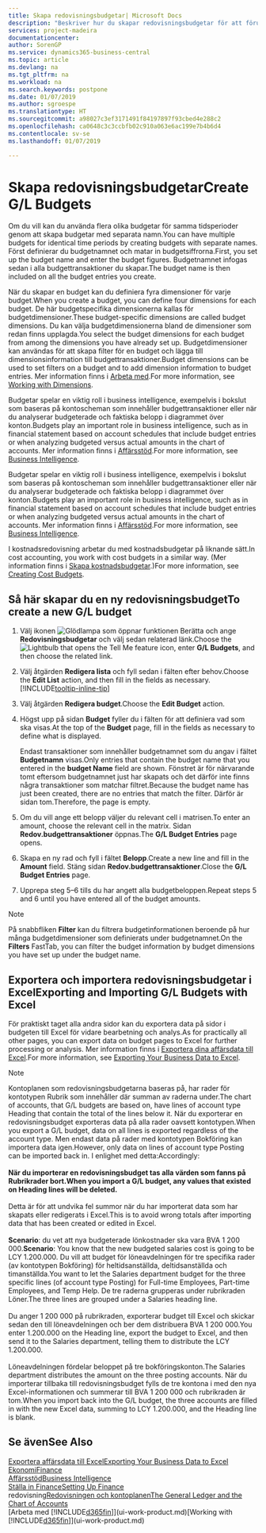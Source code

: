 ```yaml
---
title: Skapa redovisningsbudgetar| Microsoft Docs
description: "Beskriver hur du skapar redovisningsbudgetar för att förutse olika ekonomiska aktiviteter och koppla dimensioner för affärssystemet."
services: project-madeira
documentationcenter: 
author: SorenGP
ms.service: dynamics365-business-central
ms.topic: article
ms.devlang: na
ms.tgt_pltfrm: na
ms.workload: na
ms.search.keywords: postpone
ms.date: 01/07/2019
ms.author: sgroespe
ms.translationtype: HT
ms.sourcegitcommit: a98027c3ef3171491f84197897f93cbed4e288c2
ms.openlocfilehash: ca0648c3c3ccbfb02c910a063e6ac199e7b4b6d4
ms.contentlocale: sv-se
ms.lasthandoff: 01/07/2019

---
```

# <a name="create-gl-budgets"></a><span data-ttu-id="16ca8-103">Skapa redovisningsbudgetar</span><span class="sxs-lookup"><span data-stu-id="16ca8-103">Create G/L Budgets</span></span>
<span data-ttu-id="16ca8-104">Om du vill kan du använda flera olika budgetar för samma tidsperioder genom att skapa budgetar med separata namn.</span><span class="sxs-lookup"><span data-stu-id="16ca8-104">You can have multiple budgets for identical time periods by creating budgets with separate names.</span></span> <span data-ttu-id="16ca8-105">Först definierar du budgetnamnet och matar in budgetsiffrorna.</span><span class="sxs-lookup"><span data-stu-id="16ca8-105">First, you set up the budget name and enter the budget figures.</span></span> <span data-ttu-id="16ca8-106">Budgetnamnet infogas sedan i alla budgettransaktioner du skapar.</span><span class="sxs-lookup"><span data-stu-id="16ca8-106">The budget name is then included on all the budget entries you create.</span></span>  

 <span data-ttu-id="16ca8-107">När du skapar en budget kan du definiera fyra dimensioner för varje budget.</span><span class="sxs-lookup"><span data-stu-id="16ca8-107">When you create a budget, you can define four dimensions for each budget.</span></span> <span data-ttu-id="16ca8-108">De här budgetspecifika dimensionerna kallas för budgetdimensioner.</span><span class="sxs-lookup"><span data-stu-id="16ca8-108">These budget-specific dimensions are called budget dimensions.</span></span> <span data-ttu-id="16ca8-109">Du kan välja budgetdimensionerna bland de dimensioner som redan finns upplagda.</span><span class="sxs-lookup"><span data-stu-id="16ca8-109">You select the budget dimensions for each budget from among the dimensions you have already set up.</span></span> <span data-ttu-id="16ca8-110">Budgetdimensioner kan användas för att skapa filter för en budget och lägga till dimensionsinformation till budgettransaktioner.</span><span class="sxs-lookup"><span data-stu-id="16ca8-110">Budget dimensions can be used to set filters on a budget and to add dimension information to budget entries.</span></span> <span data-ttu-id="16ca8-111">Mer information finns i [Arbeta med](finance-dimensions.md).</span><span class="sxs-lookup"><span data-stu-id="16ca8-111">For more information, see [Working with Dimensions](finance-dimensions.md).</span></span>

 <span data-ttu-id="16ca8-112">Budgetar spelar en viktig roll i business intelligence, exempelvis i bokslut som baseras på kontoscheman som innehåller budgettransaktioner eller när du analyserar budgeterade och faktiska belopp i diagrammet över konton.</span><span class="sxs-lookup"><span data-stu-id="16ca8-112">Budgets play an important role in business intelligence, such as in financial statement based on account schedules that include budget entries or when analyzing budgeted versus actual amounts in the chart of accounts.</span></span> <span data-ttu-id="16ca8-113">Mer information finns i [Affärsstöd](bi.md).</span><span class="sxs-lookup"><span data-stu-id="16ca8-113">For more information, see [Business Intelligence](bi.md).</span></span>

 <span data-ttu-id="16ca8-114">Budgetar spelar en viktig roll i business intelligence, exempelvis i bokslut som baseras på kontoscheman som innehåller budgettransaktioner eller när du analyserar budgeterade och faktiska belopp i diagrammet över konton.</span><span class="sxs-lookup"><span data-stu-id="16ca8-114">Budgets play an important role in business intelligence, such as in financial statement based on account schedules that include budget entries or when analyzing budgeted versus actual amounts in the chart of accounts.</span></span> <span data-ttu-id="16ca8-115">Mer information finns i [Affärsstöd](bi.md).</span><span class="sxs-lookup"><span data-stu-id="16ca8-115">For more information, see [Business Intelligence](bi.md).</span></span>

<span data-ttu-id="16ca8-116">I kostnadsredovisning arbetar du med kostnadsbudgetar på liknande sätt.</span><span class="sxs-lookup"><span data-stu-id="16ca8-116">In cost accounting, you work with cost budgets in a similar way.</span></span> <span data-ttu-id="16ca8-117">(Mer information finns i [Skapa kostnadsbudgetar](finance-create-cost-budgets.md).)</span><span class="sxs-lookup"><span data-stu-id="16ca8-117">For more information, see [Creating Cost Budgets](finance-create-cost-budgets.md).</span></span>    

## <a name="to-create-a-new-gl-budget"></a><span data-ttu-id="16ca8-118">Så här skapar du en ny redovisningsbudget</span><span class="sxs-lookup"><span data-stu-id="16ca8-118">To create a new G/L budget</span></span>  
1. <span data-ttu-id="16ca8-119">Välj ikonen ![Glödlampa som öppnar funktionen Berätta](media/ui-search/search_small.png "Glödlampa som öppnar funktionen Berätta") och ange **Redovisningsbudgetar** och välj sedan relaterad länk.</span><span class="sxs-lookup"><span data-stu-id="16ca8-119">Choose the ![Lightbulb that opens the Tell Me feature](media/ui-search/search_small.png "Tell me what you want to do") icon, enter **G/L Budgets**, and then choose the related link.</span></span>  
2. <span data-ttu-id="16ca8-120">Välj åtgärden **Redigera lista** och fyll sedan i fälten efter behov.</span><span class="sxs-lookup"><span data-stu-id="16ca8-120">Choose the **Edit List** action, and then fill in the fields as necessary.</span></span> [!INCLUDE[tooltip-inline-tip](includes/tooltip-inline-tip_md.md)]  
3. <span data-ttu-id="16ca8-121">Välj åtgärden **Redigera budget**.</span><span class="sxs-lookup"><span data-stu-id="16ca8-121">Choose the **Edit Budget** action.</span></span>
4. <span data-ttu-id="16ca8-122">Högst upp på sidan **Budget** fyller du i fälten för att definiera vad som ska visas.</span><span class="sxs-lookup"><span data-stu-id="16ca8-122">At the top of the **Budget** page, fill in the fields as necessary to define what is displayed.</span></span>  

    <span data-ttu-id="16ca8-123">Endast transaktioner som innehåller budgetnamnet som du angav i fältet **Budgetnamn** visas.</span><span class="sxs-lookup"><span data-stu-id="16ca8-123">Only entries that contain the budget name that you entered in the **budget Name** field are shown.</span></span> <span data-ttu-id="16ca8-124">Fönstret är för närvarande tomt eftersom budgetnamnet just har skapats och det därför inte finns några transaktioner som matchar filtret.</span><span class="sxs-lookup"><span data-stu-id="16ca8-124">Because the budget name has just been created, there are no entries that match the filter.</span></span> <span data-ttu-id="16ca8-125">Därför är sidan tom.</span><span class="sxs-lookup"><span data-stu-id="16ca8-125">Therefore, the page is empty.</span></span>  
5. <span data-ttu-id="16ca8-126">Om du vill ange ett belopp väljer du relevant cell i matrisen.</span><span class="sxs-lookup"><span data-stu-id="16ca8-126">To enter an amount, choose the relevant cell in the matrix.</span></span> <span data-ttu-id="16ca8-127">Sidan **Redov.budgettransaktioner** öppnas.</span><span class="sxs-lookup"><span data-stu-id="16ca8-127">The **G/L Budget Entries** page opens.</span></span>  
6. <span data-ttu-id="16ca8-128">Skapa en ny rad och fyll i fältet **Belopp**.</span><span class="sxs-lookup"><span data-stu-id="16ca8-128">Create a new line and fill in the **Amount** field.</span></span> <span data-ttu-id="16ca8-129">Stäng sidan **Redov.budgettransaktioner**.</span><span class="sxs-lookup"><span data-stu-id="16ca8-129">Close the **G/L Budget Entries** page.</span></span>  
7. <span data-ttu-id="16ca8-130">Upprepa steg 5–6 tills du har angett alla budgetbeloppen.</span><span class="sxs-lookup"><span data-stu-id="16ca8-130">Repeat steps 5 and 6 until you have entered all of the budget amounts.</span></span>  

> [!NOTE]  
>  <span data-ttu-id="16ca8-131">På snabbfliken **Filter** kan du filtrera budgetinformationen beroende på hur många budgetdimensioner som definierats under budgetnamnet.</span><span class="sxs-lookup"><span data-stu-id="16ca8-131">On the **Filters** FastTab, you can filter the budget information by budget dimensions you have set up under the budget name.</span></span>

## <a name="exporting-and-importing-gl-budgets-with-excel"></a><span data-ttu-id="16ca8-132">Exportera och importera redovisningsbudgetar i Excel</span><span class="sxs-lookup"><span data-stu-id="16ca8-132">Exporting and Importing G/L Budgets with Excel</span></span>
<span data-ttu-id="16ca8-133">För praktiskt taget alla andra sidor kan du exportera data på sidor i budgeten till Excel för vidare bearbetning och analys.</span><span class="sxs-lookup"><span data-stu-id="16ca8-133">As for practically all other pages, you can export data on budget pages to Excel for further processing or analysis.</span></span> <span data-ttu-id="16ca8-134">Mer information finns i [Exportera dina affärsdata till Excel](about-export-data.md).</span><span class="sxs-lookup"><span data-stu-id="16ca8-134">For more information, see [Exporting Your Business Data to Excel](about-export-data.md).</span></span>

> [!NOTE]
> <span data-ttu-id="16ca8-135">Kontoplanen som redovisningsbudgetarna baseras på, har rader för kontotypen Rubrik som innehåller där summan av raderna under.</span><span class="sxs-lookup"><span data-stu-id="16ca8-135">The chart of accounts, that G/L budgets are based on, have lines of account type Heading that contain the total of the lines below it.</span></span> <span data-ttu-id="16ca8-136">När du exporterar en redovisningsbudget exporteras data på alla rader oavsett kontotypen.</span><span class="sxs-lookup"><span data-stu-id="16ca8-136">When you export a G/L budget, data on all lines is exported regardless of the account type.</span></span> <span data-ttu-id="16ca8-137">Men endast data på rader med kontotypen Bokföring kan importera data igen.</span><span class="sxs-lookup"><span data-stu-id="16ca8-137">However, only data on lines of account type Posting can be imported back in.</span></span> <span data-ttu-id="16ca8-138">I enlighet med detta:</span><span class="sxs-lookup"><span data-stu-id="16ca8-138">Accordingly:</span></span> <br /><br /> <span data-ttu-id="16ca8-139">**När du importerar en redovisningsbudget tas alla värden som fanns på Rubrikrader bort.**</span><span class="sxs-lookup"><span data-stu-id="16ca8-139">**When you import a G/L budget, any values that existed on Heading lines will be deleted.**</span></span> <br /><br /> <span data-ttu-id="16ca8-140">Detta är för att undvika fel summor när du har importerat data som har skapats eller redigerats i Excel.</span><span class="sxs-lookup"><span data-stu-id="16ca8-140">This is to avoid wrong totals after importing data that has been created or edited in Excel.</span></span><br /><br /> <span data-ttu-id="16ca8-141">**Scenario**: du vet att nya budgeterade lönkostnader ska vara BVA 1 200 000.</span><span class="sxs-lookup"><span data-stu-id="16ca8-141">**Scenario**: You know that the new budgeted salaries cost is going to be LCY 1.200.000.</span></span> <span data-ttu-id="16ca8-142">Du vill att budget för löneavdelningen för tre specifika rader (av kontotypen Bokföring) för heltidsanställda, deltidsanställda och timanställda.</span><span class="sxs-lookup"><span data-stu-id="16ca8-142">You want to let the Salaries department budget for the three specific lines (of account type Posting) for Full-time Employees, Part-time Employees, and Temp Help.</span></span> <span data-ttu-id="16ca8-143">De tre raderna grupperas under rubrikraden Löner.</span><span class="sxs-lookup"><span data-stu-id="16ca8-143">The three lines are grouped under a Salaries heading line.</span></span><br /><br /><span data-ttu-id="16ca8-144">Du anger 1 200 000 på rubrikraden, exporterar budget till Excel och skickar sedan den till löneavdelningen och ber dem distribuera BVA 1 200 000.</span><span class="sxs-lookup"><span data-stu-id="16ca8-144">You enter 1.200.000 on the Heading line, export the budget to Excel, and then send it to the Salaries department, telling them to distribute the LCY 1.200.000.</span></span><br /><br /> <span data-ttu-id="16ca8-145">Löneavdelningen fördelar beloppet på tre bokföringskonton.</span><span class="sxs-lookup"><span data-stu-id="16ca8-145">The Salaries department distributes the amount on the three posting accounts.</span></span> <span data-ttu-id="16ca8-146">När du importerar tillbaka till redovisningsbudget fylls de tre kontona i med den nya Excel-informationen och summerar till BVA 1 200 000 och rubrikraden är tom.</span><span class="sxs-lookup"><span data-stu-id="16ca8-146">When you import back into the G/L budget, the three accounts are filled in with the new Excel data, summing to LCY 1.200.000, and the Heading line is blank.</span></span>

## <a name="see-also"></a><span data-ttu-id="16ca8-147">Se även</span><span class="sxs-lookup"><span data-stu-id="16ca8-147">See Also</span></span>
[<span data-ttu-id="16ca8-148">Exportera affärsdata till Excel</span><span class="sxs-lookup"><span data-stu-id="16ca8-148">Exporting Your Business Data to Excel</span></span>](about-export-data.md)  
[<span data-ttu-id="16ca8-149">Ekonomi</span><span class="sxs-lookup"><span data-stu-id="16ca8-149">Finance</span></span>](finance.md)  
[<span data-ttu-id="16ca8-150">Affärsstöd</span><span class="sxs-lookup"><span data-stu-id="16ca8-150">Business Intelligence</span></span>](bi.md)  
[<span data-ttu-id="16ca8-151">Ställa in Finance</span><span class="sxs-lookup"><span data-stu-id="16ca8-151">Setting Up Finance</span></span>](finance-setup-finance.md)  
<span data-ttu-id="16ca8-152">redovisning[Redovisningen och kontoplanen](finance-general-ledger.md)</span><span class="sxs-lookup"><span data-stu-id="16ca8-152">[The General Ledger and the Chart of Accounts](finance-general-ledger.md)</span></span>  
<span data-ttu-id="16ca8-153">[Arbeta med [!INCLUDE[d365fin](includes/d365fin_md.md)]](ui-work-product.md)</span><span class="sxs-lookup"><span data-stu-id="16ca8-153">[Working with [!INCLUDE[d365fin](includes/d365fin_md.md)]](ui-work-product.md)</span></span>  

